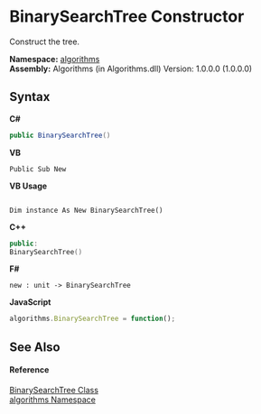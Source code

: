 # BinarySearchTree Constructor 
 

Construct the tree.

**Namespace:**&nbsp;<a href="82f88b43-fdc9-bc99-9558-75fce96d448f">algorithms</a><br />**Assembly:**&nbsp;Algorithms (in Algorithms.dll) Version: 1.0.0.0 (1.0.0.0)

## Syntax

**C#**<br />
``` C#
public BinarySearchTree()
```

**VB**<br />
``` VB
Public Sub New
```

**VB Usage**<br />
``` VB Usage

Dim instance As New BinarySearchTree()
```

**C++**<br />
``` C++
public:
BinarySearchTree()
```

**F#**<br />
``` F#
new : unit -> BinarySearchTree
```

**JavaScript**<br />
``` JavaScript
algorithms.BinarySearchTree = function();
```


## See Also


#### Reference
<a href="436df50e-cc8f-ef00-08ed-5ade992867fd">BinarySearchTree Class</a><br /><a href="82f88b43-fdc9-bc99-9558-75fce96d448f">algorithms Namespace</a><br />